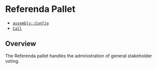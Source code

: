 # Referenda Pallet

- [`assembly::Config`](https://docs.rs/pallet-referenda/latest/pallet_referenda/pallet/trait.Config.html)
- [`Call`](https://docs.rs/pallet-referenda/latest/pallet_referenda/pallet/enum.Call.html)

## Overview

The Referenda pallet handles the administration of general stakeholder voting.
